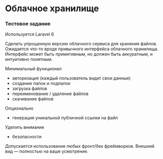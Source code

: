 # Облачное хранилище

### Тестовое задание

Используется Laravel 6

Cделать упрощенную версию облачного сервиса для хранения файлов.
Ожидается что-то вроде привычного интерфейса облачного хранилища. Интерфейс может быть примитивным, но должен быть аккуратным, и интуитивно понятным.
 
Минимальный функционал
- авторизация (каждый пользователь видит свои данные)
- создание папок и подпапок
- загрузка файлов
- переименование / удаление файлов
- скачивание файлов
 
Опционально
- генерация уникальной публичной ссылки на файл
 
Уделить внимание
- безопасности
 
Допускается использование любых фронт/бек фреймворков.
Внешний вид — полностью на ваше усмотрение.
